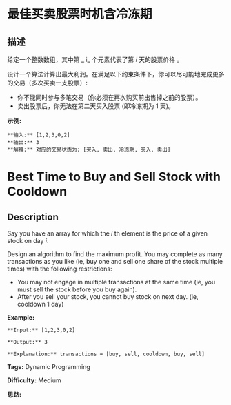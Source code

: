 # 最佳买卖股票时机含冷冻期

## 描述

给定一个整数数组，其中第 _  i_ 个元素代表了第  _i_  天的股票价格 。​

设计一个算法计算出最大利润。在满足以下约束条件下，你可以尽可能地完成更多的交易（多次买卖一支股票）:

  * 你不能同时参与多笔交易（你必须在再次购买前出售掉之前的股票）。
  * 卖出股票后，你无法在第二天买入股票 (即冷冻期为 1 天)。

**示例:**

    
    
    **输入:** [1,2,3,0,2]
    **输出:** 3 
    **解释:** 对应的交易状态为: [买入, 卖出, 冷冻期, 买入, 卖出]



# Best Time to Buy and Sell Stock with Cooldown

## Description



Say you have an array for which the _i_ th element is the price of a given stock on day _i_.

Design an algorithm to find the maximum profit. You may complete as many transactions as you like (ie, buy one and sell one share of the stock multiple times) with the following restrictions:

  * You may not engage in multiple transactions at the same time (ie, you must sell the stock before you buy again).
  * After you sell your stock, you cannot buy stock on next day. (ie, cooldown 1 day)

**Example:**

    
    
    **Input:** [1,2,3,0,2]
    **Output:** 3 
    **Explanation:** transactions = [buy, sell, cooldown, buy, sell]
    


**Tags:** Dynamic Programming

**Difficulty:** Medium

**思路:**
